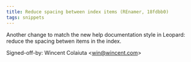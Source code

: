 ```yaml
---
title: Reduce spacing between index items (REnamer, 18fdbb0)
tags: snippets
---
```


Another change to match the new help documentation style in Leopard: reduce the spacing betwen items in the index.

Signed-off-by: Wincent Colaiuta &lt;win@wincent.com&gt;
